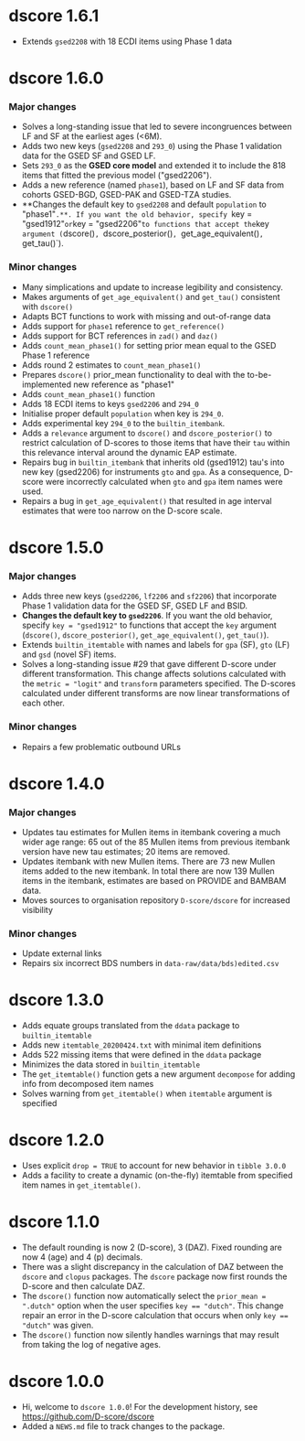 # dscore 1.6.1 

* Extends `gsed2208` with 18 ECDI items using Phase 1 data

# dscore 1.6.0

### Major changes

* Solves a long-standing issue that led to severe incongruences between LF and SF at the earliest ages (<6M).
* Adds two new keys (`gsed2208` and `293_0`) using the Phase 1 validation data for the GSED SF and GSED LF.
* Sets `293_0` as the **GSED core model** and extended it to include the 818 items that fitted the previous model ("gsed2206").
* Adds a new reference (named `phase1`), based on LF and SF data from cohorts GSED-BGD, GSED-PAK and GSED-TZA studies. 
* **Changes the default key to `gsed2208` and default `population` to "phase1"`.**. If you want the old behavior, specify `key = "gsed1912"` or `key = "gsed2206"` to functions that accept the `key` argument (`dscore()`, `dscore_posterior()`, `get_age_equivalent()`, `get_tau()`).

### Minor changes

* Many simplications and update to increase legibility and consistency.
* Makes arguments of `get_age_equivalent()` and `get_tau()` consistent with `dscore()`
* Adapts BCT functions to work with missing and out-of-range data
* Adds support for `phase1` reference  to `get_reference()`
* Adds support for BCT references in `zad()` and `daz()`
* Adds `count_mean_phase1()` for setting prior mean equal to the GSED Phase 1 reference
* Adds round 2 estimates to `count_mean_phase1()`
* Prepares `dscore()` prior_mean functionality to deal with the to-be-implemented new reference as "phase1"
* Adds `count_mean_phase1()` function
* Adds 18 ECDI items to keys `gsed2206` and `294_0`
* Initialise proper default `population` when key is `294_0`.
* Adds experimental key `294_0` to the `builtin_itembank`.
* Adds a `relevance` argument to `dscore()` and `dscore_posterior()` to restrict calculation of D-scores to those items that have their `tau` within this relevance interval around the dynamic EAP estimate.
* Repairs bug in `builtin_itembank` that inherits old (gsed1912) tau's into new key (gsed2206) for instruments `gto` and `gpa`. As a consequence, D-score were incorrectly calculated when `gto` and `gpa` item names were used.
* Repairs a bug in `get_age_equivalent()` that resulted in age interval estimates that were too narrow on the D-score scale.

# dscore 1.5.0

### Major changes

* Adds three new keys (`gsed2206`, `lf2206` and `sf2206`) that incorporate Phase 1 validation data for the GSED SF, GSED LF and BSID.
* **Changes the default key to `gsed2206`**. If you want the old behavior, specify `key = "gsed1912"` to functions that accept the `key` argument (`dscore()`, `dscore_posterior()`, `get_age_equivalent()`, `get_tau()`).
* Extends `builtin_itemtable` with names and labels for `gpa` (SF), `gto` (LF) and `gsd` (novel SF) items.
* Solves a long-standing issue #29 that gave different D-score under different transformation. This change affects solutions calculated with the `metric = "logit"` and `transform` parameters specified. The D-scores calculated under different transforms are now linear transformations of each other.

### Minor changes

* Repairs a few problematic outbound URLs

# dscore 1.4.0

### Major changes

* Updates tau estimates for Mullen items in itembank covering a much wider age range: 65 out of the 85 Mullen items from previous itembank version have new tau estimates; 20 items are removed. 
* Updates itembank with new Mullen items. There are 73 new Mullen items added to the new itembank. In total there are now 139 Mullen items in the itembank, estimates are based on PROVIDE and BAMBAM data.
* Moves sources to organisation repository `D-score/dscore` for increased visibility

### Minor changes

* Update external links
* Repairs six incorrect BDS numbers in `data-raw/data/bds)edited.csv`

# dscore 1.3.0

* Adds equate groups translated from the `ddata` package to `builtin_itemtable`
* Adds new `itemtable_20200424.txt` with minimal item definitions
* Adds 522 missing items that were defined in the `ddata` package
* Minimizes the data stored in `builtin_itemtable`
* The `get_itemtable()` function gets a new argument `decompose` for adding info from decomposed item names
* Solves warning from `get_itemtable()` when `itemtable` argument is specified
 
# dscore 1.2.0

* Uses explicit `drop = TRUE` to account for new behavior in `tibble 3.0.0`
* Adds a facility to create a dynamic (on-the-fly) itemtable from 
specified item names in `get_itemtable()`.

# dscore 1.1.0

* The default rounding is now 2 (D-score), 3 (DAZ). Fixed rounding are now
4 (age) and 4 (p) decimals.
* There was a slight discrepancy in the calculation of DAZ between the
`dscore` and `clopus` packages. The `dscore` package now first rounds
the D-score and then calculate DAZ.
* The `dscore()` function now automatically select the `prior_mean = ".dutch"` 
option when the user specifies `key == "dutch"`. This change repair an error
in the D-score calculation that occurs when only `key == "dutch"` was given.
* The `dscore()` function now silently handles warnings that may result 
from taking the log of negative ages.

# dscore 1.0.0

* Hi, welcome to `dscore 1.0.0`! For the development history, see
<https://github.com/D-score/dscore>
* Added a `NEWS.md` file to track changes to the package.
